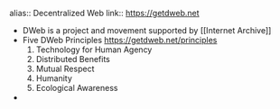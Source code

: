 alias:: Decentralized Web
link:: https://getdweb.net

- DWeb is a project and movement supported by [[Internet Archive]]
- Five DWeb Principles https://getdweb.net/principles
  1. Technology for Human Agency
  2. Distributed Benefits
  3. Mutual Respect
  4. Humanity 
  5. Ecological Awareness
-